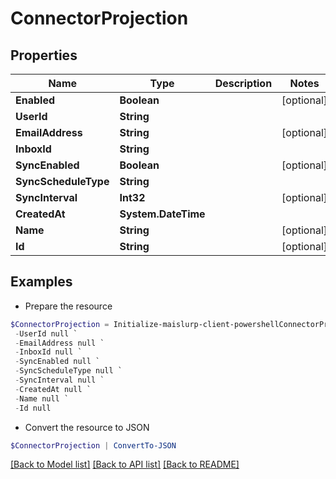 # ConnectorProjection
## Properties

Name | Type | Description | Notes
------------ | ------------- | ------------- | -------------
**Enabled** | **Boolean** |  | [optional] 
**UserId** | **String** |  | 
**EmailAddress** | **String** |  | [optional] 
**InboxId** | **String** |  | 
**SyncEnabled** | **Boolean** |  | [optional] 
**SyncScheduleType** | **String** |  | 
**SyncInterval** | **Int32** |  | [optional] 
**CreatedAt** | **System.DateTime** |  | 
**Name** | **String** |  | [optional] 
**Id** | **String** |  | [optional] 

## Examples

- Prepare the resource
```powershell
$ConnectorProjection = Initialize-maislurp-client-powershellConnectorProjection  -Enabled null `
 -UserId null `
 -EmailAddress null `
 -InboxId null `
 -SyncEnabled null `
 -SyncScheduleType null `
 -SyncInterval null `
 -CreatedAt null `
 -Name null `
 -Id null
```

- Convert the resource to JSON
```powershell
$ConnectorProjection | ConvertTo-JSON
```

[[Back to Model list]](../README#documentation-for-models) [[Back to API list]](../README#documentation-for-api-endpoints) [[Back to README]](../README)

